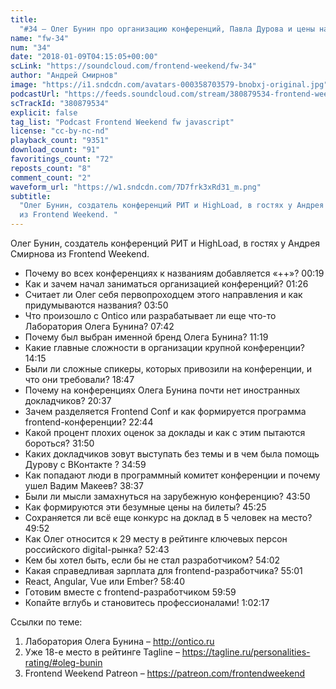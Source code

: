 ```yaml
---
title:
  "#34 – Олег Бунин про организацию конференций, Павла Дурова и цены на билеты"
name: "fw-34"
num: "34"
date: "2018-01-09T04:15:05+00:00"
scLink: "https://soundcloud.com/frontend-weekend/fw-34"
author: "Андрей Смирнов"
image: "https://i1.sndcdn.com/avatars-000358703579-bnobxj-original.jpg"
podcastUrl: "https://feeds.soundcloud.com/stream/380879534-frontend-weekend-fw-34.m4a"
scTrackId: "380879534"
explicit: false
tag_list: "Podcast Frontend Weekend fw javascript"
license: "cc-by-nc-nd"
playback_count: "9351"
download_count: "91"
favoritings_count: "72"
reposts_count: "8"
comment_count: "2"
waveform_url: "https://w1.sndcdn.com/7D7frk3xRd31_m.png"
subtitle:
  "Олег Бунин, создатель конференций РИТ и HighLoad, в гостях у Андрея Смирнова
  из Frontend Weekend. "
---
```


Олег Бунин, создатель конференций РИТ и HighLoad, в гостях у Андрея Смирнова из
Frontend Weekend.

- Почему во всех конференциях к названиям добавляется «++»?
  <timecode sec="19">00:19</timecode>
- Как и зачем начал заниматься организацией конференций?
  <timecode sec="86">01:26</timecode>
- Считает ли Олег себя первопроходцем этого направления и как придумываются
  названия? <timecode sec="230">03:50</timecode>
- Что произошло с Ontico или разрабатывает ли еще что-то Лаборатория Олега
  Бунина? <timecode sec="462">07:42</timecode>
- Почему был выбран именной бренд Олега Бунина?
  <timecode sec="679">11:19</timecode>
- Какие главные сложности в организации крупной конференции?
  <timecode sec="855">14:15</timecode>
- Были ли сложные спикеры, которых привозили на конференции, и что они
  требовали? <timecode sec="1127">18:47</timecode>
- Почему на конференциях Олега Бунина почти нет иностранных докладчиков?
  <timecode sec="1237">20:37</timecode>
- Зачем разделяется Frontend Conf и как формируется программа
  frontend-конференции? <timecode sec="1364">22:44</timecode>
- Какой процент плохих оценок за доклады и как с этим пытаются бороться?
  <timecode sec="1910">31:50</timecode>
- Каких докладчиков зовут выступать без темы и в чем была помощь Дурову с
  ВКонтакте ? <timecode sec="2099">34:59</timecode>
- Как попадают люди в программный комитет конференции и почему ушел Вадим
  Макеев? <timecode sec="2317">38:37</timecode>
- Были ли мысли замахнуться на зарубежную конференцию?
  <timecode sec="2630">43:50</timecode>
- Как формируются эти безумные цены на билеты?
  <timecode sec="2725">45:25</timecode>
- Сохраняется ли всё еще конкурс на доклад в 5 человек на место?
  <timecode sec="2992">49:52</timecode>
- Как Олег относится к 29 месту в рейтинге ключевых персон российского
  digital-рынка? <timecode sec="3163">52:43</timecode>
- Кем бы хотел быть, если бы не стал разработчиком?
  <timecode sec="3242">54:02</timecode>
- Какая справедливая зарплата для frontend-разработчика?
  <timecode sec="3301">55:01</timecode>
- React, Angular, Vue или Ember? <timecode sec="3520">58:40</timecode>
- Готовим вместе с frontend-разработчиком <timecode sec="3599">59:59</timecode>
- Копайте вглубь и становитесь профессионалами!
  <timecode sec="3737">1:02:17</timecode>

Ссылки по теме:

1. Лаборатория Олега Бунина – <http://ontico.ru>
2. Уже 18-е место в рейтинге Tagline –
   <https://tagline.ru/personalities-rating/#oleg-bunin>
3. Frontend Weekend Patreon – <https://patreon.com/frontendweekend>

